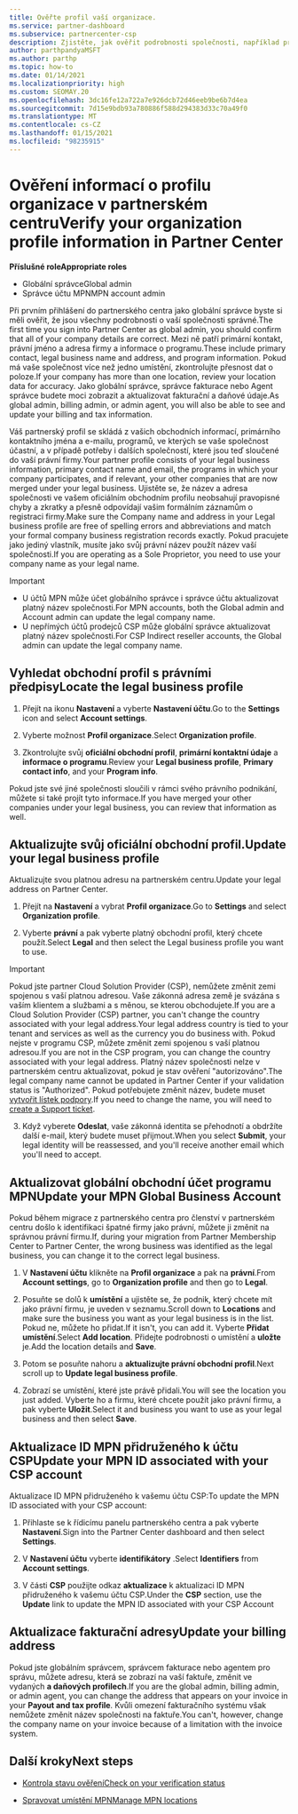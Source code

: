 ```yaml
---
title: Ověřte profil vaší organizace.
ms.service: partner-dashboard
ms.subservice: partnercenter-csp
description: Zjistěte, jak ověřit podrobnosti společnosti, například primární kontakt, adresu a informace o programu. Můžete také aktualizovat své právní a fakturační adresy.
author: parthpandyaMSFT
ms.author: parthp
ms.topic: how-to
ms.date: 01/14/2021
ms.localizationpriority: high
ms.custom: SEOMAY.20
ms.openlocfilehash: 3dc16fe12a722a7e926dcb72d46eeb9be6b7d4ea
ms.sourcegitcommit: 7d15e9bdb93a780886f588d294383d33c70a49f0
ms.translationtype: MT
ms.contentlocale: cs-CZ
ms.lasthandoff: 01/15/2021
ms.locfileid: "98235915"
---
```

# <a name="verify-your-organization-profile-information-in-partner-center"></a><span data-ttu-id="61fa5-104">Ověření informací o profilu organizace v partnerském centru</span><span class="sxs-lookup"><span data-stu-id="61fa5-104">Verify your organization profile information in Partner Center</span></span>

<span data-ttu-id="61fa5-105">**Příslušné role**</span><span class="sxs-lookup"><span data-stu-id="61fa5-105">**Appropriate roles**</span></span>

- <span data-ttu-id="61fa5-106">Globální správce</span><span class="sxs-lookup"><span data-stu-id="61fa5-106">Global admin</span></span>
- <span data-ttu-id="61fa5-107">Správce účtu MPN</span><span class="sxs-lookup"><span data-stu-id="61fa5-107">MPN account admin</span></span>

<span data-ttu-id="61fa5-108">Při prvním přihlášení do partnerského centra jako globální správce byste si měli ověřit, že jsou všechny podrobnosti o vaší společnosti správné.</span><span class="sxs-lookup"><span data-stu-id="61fa5-108">The first time you sign into Partner Center as global admin, you should confirm that all of your company details are correct.</span></span> <span data-ttu-id="61fa5-109">Mezi ně patří primární kontakt, právní jméno a adresa firmy a informace o programu.</span><span class="sxs-lookup"><span data-stu-id="61fa5-109">These include primary contact, legal business name and address, and program information.</span></span> <span data-ttu-id="61fa5-110">Pokud má vaše společnost více než jedno umístění, zkontrolujte přesnost dat o poloze.</span><span class="sxs-lookup"><span data-stu-id="61fa5-110">If your company has more than one location, review your location data for accuracy.</span></span> <span data-ttu-id="61fa5-111">Jako globální správce, správce fakturace nebo Agent správce budete moci zobrazit a aktualizovat fakturační a daňové údaje.</span><span class="sxs-lookup"><span data-stu-id="61fa5-111">As global admin, billing admin, or admin agent, you will also be able to see and update your billing and tax information.</span></span>

<span data-ttu-id="61fa5-112">Váš partnerský profil se skládá z vašich obchodních informací, primárního kontaktního jména a e-mailu, programů, ve kterých se vaše společnost účastní, a v případě potřeby i dalších společností, které jsou teď sloučené do vaší právní firmy.</span><span class="sxs-lookup"><span data-stu-id="61fa5-112">Your partner profile consists of your legal business information, primary contact name and email, the programs in which your company participates, and if relevant, your other companies that are now merged under your legal business.</span></span> <span data-ttu-id="61fa5-113">Ujistěte se, že název a adresa společnosti ve vašem oficiálním obchodním profilu neobsahují pravopisné chyby a zkratky a přesně odpovídají vašim formálním záznamům o registraci firmy.</span><span class="sxs-lookup"><span data-stu-id="61fa5-113">Make sure the Company name and address in your Legal business profile are free of spelling errors and abbreviations and match your formal company business registration records exactly.</span></span> <span data-ttu-id="61fa5-114">Pokud pracujete jako jediný vlastník, musíte jako svůj právní název použít název vaší společnosti.</span><span class="sxs-lookup"><span data-stu-id="61fa5-114">If you are operating as a Sole Proprietor, you need to use your company name as your legal name.</span></span>

>[!Important]
>- <span data-ttu-id="61fa5-115">U účtů MPN může účet globálního správce i správce účtu aktualizovat platný název společnosti.</span><span class="sxs-lookup"><span data-stu-id="61fa5-115">For MPN accounts, both the Global admin and Account admin can update the legal company name.</span></span>
>- <span data-ttu-id="61fa5-116">U nepřímých účtů prodejců CSP může globální správce aktualizovat platný název společnosti.</span><span class="sxs-lookup"><span data-stu-id="61fa5-116">For CSP Indirect reseller accounts, the Global admin can update the legal company name.</span></span> 

## <a name="locate-the-legal-business-profile"></a><span data-ttu-id="61fa5-117">Vyhledat obchodní profil s právními předpisy</span><span class="sxs-lookup"><span data-stu-id="61fa5-117">Locate the legal business profile</span></span>

1. <span data-ttu-id="61fa5-118">Přejít na ikonu **Nastavení** a vyberte **Nastavení účtu**.</span><span class="sxs-lookup"><span data-stu-id="61fa5-118">Go to the **Settings** icon and select **Account settings**.</span></span>
 
1. <span data-ttu-id="61fa5-119">Vyberte možnost **Profil organizace**.</span><span class="sxs-lookup"><span data-stu-id="61fa5-119">Select **Organization profile**.</span></span> 

2. <span data-ttu-id="61fa5-120">Zkontrolujte svůj **oficiální obchodní profil**, **primární kontaktní údaje** a **informace o programu**.</span><span class="sxs-lookup"><span data-stu-id="61fa5-120">Review your **Legal business profile**, **Primary contact info**, and your **Program info**.</span></span>

<span data-ttu-id="61fa5-121">Pokud jste své jiné společnosti sloučili v rámci svého právního podnikání, můžete si také projít tyto informace.</span><span class="sxs-lookup"><span data-stu-id="61fa5-121">If you have merged your other companies under your legal business, you can review that information as well.</span></span> 

## <a name="update-your-legal-business-profile"></a><span data-ttu-id="61fa5-122">Aktualizujte svůj oficiální obchodní profil.</span><span class="sxs-lookup"><span data-stu-id="61fa5-122">Update your legal business profile</span></span>

<span data-ttu-id="61fa5-123">Aktualizujte svou platnou adresu na partnerském centru.</span><span class="sxs-lookup"><span data-stu-id="61fa5-123">Update your legal address on Partner Center.</span></span>

1. <span data-ttu-id="61fa5-124">Přejít na **Nastavení** a vybrat **Profil organizace**.</span><span class="sxs-lookup"><span data-stu-id="61fa5-124">Go to **Settings** and select **Organization profile**.</span></span>


2. <span data-ttu-id="61fa5-125">Vyberte **právní**  a pak vyberte platný obchodní profil, který chcete použít.</span><span class="sxs-lookup"><span data-stu-id="61fa5-125">Select **Legal**  and then select the Legal business profile you want to use.</span></span>

>[!Important]
><span data-ttu-id="61fa5-126">Pokud jste partner Cloud Solution Provider (CSP), nemůžete změnit zemi spojenou s vaší platnou adresou. Vaše zákonná adresa země je svázána s vaším klientem a službami a s měnou, se kterou obchodujete.</span><span class="sxs-lookup"><span data-stu-id="61fa5-126">If you are a Cloud Solution Provider (CSP) partner, you can't change the country associated with your legal address.Your legal address country is tied to your tenant and services as well as the currency you do business with.</span></span> <span data-ttu-id="61fa5-127">Pokud nejste v programu CSP, můžete změnit zemi spojenou s vaší platnou adresou.</span><span class="sxs-lookup"><span data-stu-id="61fa5-127">If you are not in the CSP program, you can change the country associated with your legal address.</span></span> <span data-ttu-id="61fa5-128">Platný název společnosti nelze v partnerském centru aktualizovat, pokud je stav ověření "autorizováno".</span><span class="sxs-lookup"><span data-stu-id="61fa5-128">The legal company name cannot be updated in Partner Center if your validation status is "Authorized".</span></span> <span data-ttu-id="61fa5-129">Pokud potřebujete změnit název, budete muset [vytvořit lístek podpory](https://partner.microsoft.com/dashboard/support/servicerequests/create?stage=2&topicid=eb74583c-61b3-2124-bffc-00920e0ae772).</span><span class="sxs-lookup"><span data-stu-id="61fa5-129">If you need to change the name, you will need to [create a Support ticket](https://partner.microsoft.com/dashboard/support/servicerequests/create?stage=2&topicid=eb74583c-61b3-2124-bffc-00920e0ae772).</span></span>

3. <span data-ttu-id="61fa5-130">Když vyberete **Odeslat**, vaše zákonná identita se přehodnotí a obdržíte další e-mail, který budete muset přijmout.</span><span class="sxs-lookup"><span data-stu-id="61fa5-130">When you select **Submit**, your legal identity will be reassessed, and you'll receive another email which you'll need to accept.</span></span>

## <a name="update-your-mpn-global-business-account"></a><span data-ttu-id="61fa5-131">Aktualizovat globální obchodní účet programu MPN</span><span class="sxs-lookup"><span data-stu-id="61fa5-131">Update your MPN Global Business Account</span></span>

<span data-ttu-id="61fa5-132">Pokud během migrace z partnerského centra pro členství v partnerském centru došlo k identifikaci špatné firmy jako právní, můžete ji změnit na správnou právní firmu.</span><span class="sxs-lookup"><span data-stu-id="61fa5-132">If, during your migration from Partner Membership Center to Partner Center, the wrong business was identified as the legal business, you can change it to the correct legal business.</span></span>

1. <span data-ttu-id="61fa5-133">V **Nastavení účtu** klikněte na **Profil organizace** a pak na **právní**.</span><span class="sxs-lookup"><span data-stu-id="61fa5-133">From **Account settings**, go to **Organization profile** and then go to **Legal**.</span></span>

1.  <span data-ttu-id="61fa5-134">Posuňte se dolů k **umístění** a ujistěte se, že podnik, který chcete mít jako právní firmu, je uveden v seznamu.</span><span class="sxs-lookup"><span data-stu-id="61fa5-134">Scroll down to **Locations** and make sure the business you want as your legal business is in the list.</span></span> <span data-ttu-id="61fa5-135">Pokud ne, můžete ho přidat.</span><span class="sxs-lookup"><span data-stu-id="61fa5-135">If it isn't, you can add it.</span></span> <span data-ttu-id="61fa5-136">Vyberte **Přidat umístění**.</span><span class="sxs-lookup"><span data-stu-id="61fa5-136">Select **Add location**.</span></span> <span data-ttu-id="61fa5-137">Přidejte podrobnosti o umístění a **uložte** je.</span><span class="sxs-lookup"><span data-stu-id="61fa5-137">Add the location details and **Save**.</span></span>

2. <span data-ttu-id="61fa5-138">Potom se posuňte nahoru a **aktualizujte právní obchodní profil**.</span><span class="sxs-lookup"><span data-stu-id="61fa5-138">Next scroll up to **Update legal business profile**.</span></span>

3. <span data-ttu-id="61fa5-139">Zobrazí se umístění, které jste právě přidali.</span><span class="sxs-lookup"><span data-stu-id="61fa5-139">You will see the location you just added.</span></span> <span data-ttu-id="61fa5-140">Vyberte ho a firmu, které chcete použít jako právní firmu, a pak vyberte **Uložit**.</span><span class="sxs-lookup"><span data-stu-id="61fa5-140">Select it and business you want to use as your legal business and then select **Save**.</span></span>

## <a name="update-your-mpn-id-associated-with-your-csp-account"></a><span data-ttu-id="61fa5-141">Aktualizace ID MPN přidruženého k účtu CSP</span><span class="sxs-lookup"><span data-stu-id="61fa5-141">Update your MPN ID associated with your CSP account</span></span>

<span data-ttu-id="61fa5-142">Aktualizace ID MPN přidruženého k vašemu účtu CSP:</span><span class="sxs-lookup"><span data-stu-id="61fa5-142">To update the MPN ID associated with your CSP account:</span></span>

1. <span data-ttu-id="61fa5-143">Přihlaste se k řídicímu panelu partnerského centra a pak vyberte **Nastavení**.</span><span class="sxs-lookup"><span data-stu-id="61fa5-143">Sign into the Partner Center dashboard and then select **Settings**.</span></span>
 
1. <span data-ttu-id="61fa5-144">V **Nastavení účtu** vyberte **identifikátory** .</span><span class="sxs-lookup"><span data-stu-id="61fa5-144">Select **Identifiers** from **Account settings**.</span></span>

1. <span data-ttu-id="61fa5-145">V části **CSP** použijte odkaz **aktualizace** k aktualizaci ID MPN přidruženého k vašemu účtu CSP.</span><span class="sxs-lookup"><span data-stu-id="61fa5-145">Under the **CSP** section, use the **Update** link to update the MPN ID associated with your CSP Account</span></span> 


## <a name="update-your-billing-address"></a><span data-ttu-id="61fa5-146">Aktualizace fakturační adresy</span><span class="sxs-lookup"><span data-stu-id="61fa5-146">Update your billing address</span></span>

<span data-ttu-id="61fa5-147">Pokud jste globálním správcem, správcem fakturace nebo agentem pro správu, můžete adresu, která se zobrazí na vaší faktuře, změnit ve vydaných **a daňových profilech**.</span><span class="sxs-lookup"><span data-stu-id="61fa5-147">If you are the global admin, billing admin, or admin agent, you can change the address that appears on your invoice in your **Payout and tax profile**.</span></span> <span data-ttu-id="61fa5-148">Kvůli omezení fakturačního systému však nemůžete změnit název společnosti na faktuře.</span><span class="sxs-lookup"><span data-stu-id="61fa5-148">You can't, however, change the company name on your invoice because of a limitation with the invoice system.</span></span>

## <a name="next-steps"></a><span data-ttu-id="61fa5-149">Další kroky</span><span class="sxs-lookup"><span data-stu-id="61fa5-149">Next steps</span></span>

- [<span data-ttu-id="61fa5-150">Kontrola stavu ověření</span><span class="sxs-lookup"><span data-stu-id="61fa5-150">Check on your verification status</span></span>](verification-responses.md)
 
- [<span data-ttu-id="61fa5-151">Spravovat umístění MPN</span><span class="sxs-lookup"><span data-stu-id="61fa5-151">Manage MPN locations</span></span>](manage-locations.md)


